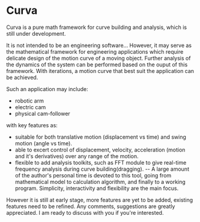 # Curva

Curva is a pure math framework for curve building and analysis, which is still under development.

It is not intended to be an engineering software... However, it may serve as the mathematical framework for engineering applications which require delicate design of the motion curve of a moving object. Further analysis of the dynamics of the system can be performed based on the ouput of this framework. With iterations, a motion curve that best suit the application can be achieved.
  
  Such an application may include:
- robotic arm
- electric cam
- physical cam-follower

with key features as:
- suitable for both translative motion (displacement vs time) and swing motion (angle vs time).
- able to excert control of displacement, velocity, acceleration (motion and it's derivatives) over any range of the motion.
- flexible to add analysis toolkits, such as FFT module to give real-time frequency analysis during curve building(dragging). 
--
A large amount of the author's personal time is devoted to this tool, going from mathematical model to calculation algorithm, and finally to a working program. Simplicity, interactivity and flexibility are the main focus. 

However it is still at early stage, more features are yet to be added, existing features need to be refined. Any comments, suggestions are greatly appreciated. I am ready to discuss with you if you're interested.


